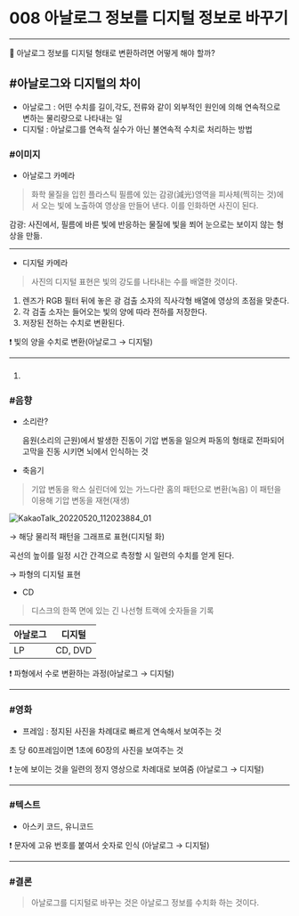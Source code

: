 # **008 아날로그 정보를 디지털 정보로 바꾸기**

---

<aside>
📌 아날로그 정보를 디지털 형태로 변환하려면 어떻게 해야 할까?

</aside>

## #아날로그와 디지털의 차이

- 아날로그 : 어떤 수치를 길이,각도, 전류와 같이 외부적인 원인에 의해 연속적으로 변하는 물리량으로 나타내는 일
- 디지털 : 아날로그를 연속적 실수가 아닌 불연속적 수치로 처리하는 방법

### #이미지

- 아날로그 카메라

> 화학 물질을 입힌 플라스틱 필름에 있는 감광(減光)영역을 피사체(찍히는 것)에서 오는 빛에 노출하여 영상을 만들어 낸다. 이를 인화하면 사진이 된다.
> 

감광: 사진에서, 필름에 바른 빛에 반응하는 물질에 빛을 쬐어 눈으로는 보이지 않는 형상을 만듦.

---

- 디지털 카메라

> 사진의 디지털 표현은 빛의 강도를 나타내는 수를 배열한 것이다.
> 
1. 렌즈가 RGB 필터 뒤에 놓은 광 검출 소자의 직사각형 배열에 영상의 초점을 맞춘다. 
2. 각 검출 소자는 들어오는 빛의 양에 따라 전하를 저장한다.
3. 저장된 전하는 수치로 변환된다.

<aside>
❗ 빛의 양을 수치로 변환(아날로그 → 디지털)

</aside>

---

### 

1. 

### **#음향**

- 소리란?
    
    음원(소리의 근원)에서 발생한 진동이 기압 변동을 일으켜 파동의 형태로 전파되어 고막을 진동 시키면 뇌에서 인식하는 것
    
- 축음기

> 기압 변동을 왁스 실린더에 있는 가느다란 홈의 패턴으로 변환(녹음)
이 패턴을 이용해 기압 변동을 재현(재생)
> 

![KakaoTalk_20220520_112023884_01](https://user-images.githubusercontent.com/81284265/169435917-d3fbf2df-7dd9-4f02-ad35-c66975b3e40d.jpg)


→ 해당 물리적 패턴을 그래프로 표현(디지털 화)

곡선의 높이를 일정 시간 간격으로 측정할 시 일련의 수치를 얻게 된다.

→ 파형의 디지털 표현

- CD

> 디스크의 한쪽 면에 있는 긴 나선형 트랙에 숫자들을 기록
> 

| 아날로그 | 디지털 |
| --- | --- |
| LP | CD, DVD |

<aside>
❗ 파형에서 수로 변환하는 과정(아날로그 → 디지털)

</aside>

---

### #영화

- 프레임 : 정지된 사진을 차례대로 빠르게 연속해서 보여주는 것

초 당 60프레임이면 1초에 60장의 사진을 보여주는 것

<aside>
❗ 눈에 보이는 것을 일련의 정지 영상으로 차례대로 보여줌
(아날로그 → 디지털)

</aside>

---

### #텍스트

- 아스키 코드, 유니코드

<aside>
❗ 문자에 고유 번호를 붙여서 숫자로 인식 (아날로그 → 디지털)

</aside>

---

### #결론

> 아날로그를 디지털로 바꾸는 것은 아날로그 정보를 수치화 하는 것이다.
>
